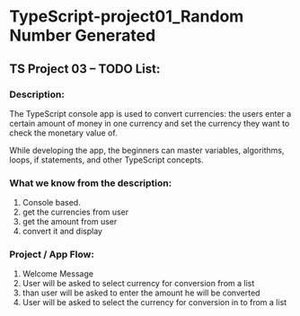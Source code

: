 <!-- @format -->

# TypeScript-project01_Random Number Generated

## TS Project 03 – TODO List:

### Description:

The TypeScript console app is used to convert currencies: the users enter a
certain amount of money in one currency and set the currency they want to check
the monetary value of.

While developing the app, the beginners can master variables, algorithms, loops,
if statements, and other TypeScript concepts.

### What we know from the description:

<ol>
    <li>Console based.</li> 
    <li>get the currencies from user </li>    
    <li>get the amount from user</li>
    <li>convert it and display</li>

</ol>

### Project / App Flow:

<ol>
    <li>Welcome Message</li>
    <li>User will be asked to select currency for conversion from a list </li>
    <li>than user will be asked to enter the amount he will be converted </li>
    <li>User will be asked to select the currency for conversion in to from a list</li>
</ol>
